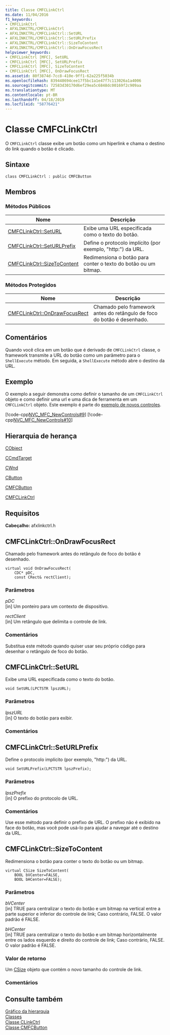 ```yaml
---
title: Classe CMFCLinkCtrl
ms.date: 11/04/2016
f1_keywords:
- CMFCLinkCtrl
- AFXLINKCTRL/CMFCLinkCtrl
- AFXLINKCTRL/CMFCLinkCtrl::SetURL
- AFXLINKCTRL/CMFCLinkCtrl::SetURLPrefix
- AFXLINKCTRL/CMFCLinkCtrl::SizeToContent
- AFXLINKCTRL/CMFCLinkCtrl::OnDrawFocusRect
helpviewer_keywords:
- CMFCLinkCtrl [MFC], SetURL
- CMFCLinkCtrl [MFC], SetURLPrefix
- CMFCLinkCtrl [MFC], SizeToContent
- CMFCLinkCtrl [MFC], OnDrawFocusRect
ms.assetid: 80f3874d-7cc8-410e-9ff1-62a225f5034b
ms.openlocfilehash: 839448694cee17f5bc1a1e47f7c113026a1a4006
ms.sourcegitcommit: 72583d30170d6ef29ea5c6848dc00169f2c909aa
ms.translationtype: MT
ms.contentlocale: pt-BR
ms.lasthandoff: 04/18/2019
ms.locfileid: "58776421"
---
```

# <a name="cmfclinkctrl-class"></a>Classe CMFCLinkCtrl

O `CMFCLinkCtrl` classe exibe um botão como um hiperlink e chama o destino do link quando o botão é clicado.

## <a name="syntax"></a>Sintaxe

```
class CMFCLinkCtrl : public CMFCButton
```

## <a name="members"></a>Membros

### <a name="public-methods"></a>Métodos Públicos

|Nome|Descrição|
|----------|-----------------|
|[CMFCLinkCtrl::SetURL](#seturl)|Exibe uma URL especificada como o texto do botão.|
|[CMFCLinkCtrl::SetURLPrefix](#seturlprefix)|Define o protocolo implícito (por exemplo, "http:") da URL.|
|[CMFCLinkCtrl::SizeToContent](#sizetocontent)|Redimensiona o botão para conter o texto do botão ou um bitmap.|

### <a name="protected-methods"></a>Métodos Protegidos

|Nome|Descrição|
|----------|-----------------|
|[CMFCLinkCtrl::OnDrawFocusRect](#ondrawfocusrect)|Chamado pelo framework antes do retângulo de foco do botão é desenhado.|

## <a name="remarks"></a>Comentários

Quando você clica em um botão que é derivado de `CMFCLinkCtrl` classe, o framework transmite a URL do botão como um parâmetro para o `ShellExecute` método. Em seguida, a `ShellExecute` método abre o destino da URL.

## <a name="example"></a>Exemplo

O exemplo a seguir demonstra como definir o tamanho de um `CMFCLinkCtrl` objeto e como definir uma url e uma dica de ferramenta em um `CMFCLinkCtrl` objeto. Este exemplo é parte do [exemplo de novos controles](../../overview/visual-cpp-samples.md).

[!code-cpp[NVC_MFC_NewControls#9](../../mfc/reference/codesnippet/cpp/cmfclinkctrl-class_1.h)]
[!code-cpp[NVC_MFC_NewControls#10](../../mfc/reference/codesnippet/cpp/cmfclinkctrl-class_2.cpp)]

## <a name="inheritance-hierarchy"></a>Hierarquia de herança

[CObject](../../mfc/reference/cobject-class.md)

[CCmdTarget](../../mfc/reference/ccmdtarget-class.md)

[CWnd](../../mfc/reference/cwnd-class.md)

[CButton](../../mfc/reference/cbutton-class.md)

[CMFCButton](../../mfc/reference/cmfcbutton-class.md)

[CMFCLinkCtrl](../../mfc/reference/cmfclinkctrl-class.md)

## <a name="requirements"></a>Requisitos

**Cabeçalho:** afxlinkctrl.h

##  <a name="ondrawfocusrect"></a>  CMFCLinkCtrl::OnDrawFocusRect

Chamado pelo framework antes do retângulo de foco do botão é desenhado.

```
virtual void OnDrawFocusRect(
    CDC* pDC,
    const CRect& rectClient);
```

### <a name="parameters"></a>Parâmetros

*pDC*<br/>
[in] Um ponteiro para um contexto de dispositivo.

*rectClient*<br/>
[in] Um retângulo que delimita o controle de link.

### <a name="remarks"></a>Comentários

Substitua este método quando quiser usar seu próprio código para desenhar o retângulo de foco do botão.

##  <a name="seturl"></a>  CMFCLinkCtrl::SetURL

Exibe uma URL especificada como o texto do botão.

```
void SetURL(LPCTSTR lpszURL);
```

### <a name="parameters"></a>Parâmetros

*lpszURL*<br/>
[in] O texto do botão para exibir.

### <a name="remarks"></a>Comentários

##  <a name="seturlprefix"></a>  CMFCLinkCtrl::SetURLPrefix

Define o protocolo implícito (por exemplo, "http:") da URL.

```
void SetURLPrefix(LPCTSTR lpszPrefix);
```

### <a name="parameters"></a>Parâmetros

*lpszPrefix*<br/>
[in] O prefixo do protocolo de URL.

### <a name="remarks"></a>Comentários

Use esse método para definir o prefixo de URL. O prefixo não é exibido na face do botão, mas você pode usá-lo para ajudar a navegar até o destino da URL.

##  <a name="sizetocontent"></a>  CMFCLinkCtrl::SizeToContent

Redimensiona o botão para conter o texto do botão ou um bitmap.

```
virtual CSize SizeToContent(
    BOOL bVCenter=FALSE,
    BOOL bHCenter=FALSE);
```

### <a name="parameters"></a>Parâmetros

*bVCenter*<br/>
[in] TRUE para centralizar o texto do botão e um bitmap na vertical entre a parte superior e inferior do controle de link; Caso contrário, FALSE. O valor padrão é FALSE.

*bHCenter*<br/>
[in] TRUE para centralizar o texto do botão e um bitmap horizontalmente entre os lados esquerdo e direito do controle de link; Caso contrário, FALSE. O valor padrão é FALSE.

### <a name="return-value"></a>Valor de retorno

Um [CSize](../../atl-mfc-shared/reference/csize-class.md) objeto que contém o novo tamanho do controle de link.

### <a name="remarks"></a>Comentários

## <a name="see-also"></a>Consulte também

[Gráfico da hierarquia](../../mfc/hierarchy-chart.md)<br/>
[Classes](../../mfc/reference/mfc-classes.md)<br/>
[Classe CLinkCtrl](../../mfc/reference/clinkctrl-class.md)<br/>
[Classe CMFCButton](../../mfc/reference/cmfcbutton-class.md)
